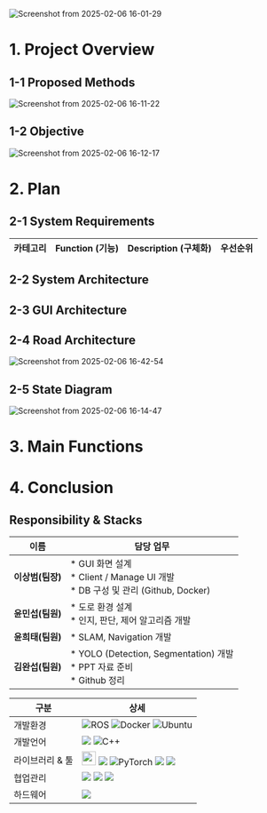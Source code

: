![Screenshot from 2025-02-06 16-01-29](https://github.com/user-attachments/assets/077491d6-eea7-4a83-9a59-08c4317cf4e4)

# 1. Project Overview
## 1-1 Proposed Methods
![Screenshot from 2025-02-06 16-11-22](https://github.com/user-attachments/assets/0d99c3e1-b1d6-4a85-be17-7f9ac53fd41e)

## 1-2 Objective
![Screenshot from 2025-02-06 16-12-17](https://github.com/user-attachments/assets/3ff51152-cf4b-4e67-8f0b-28de3c46896c)

# 2. Plan
## 2-1 System Requirements
|카테고리|Function (기능)|Description (구체화)|우선순위|
|:---:|:---:|---|:---:|


## 2-2 System Architecture

## 2-3 GUI Architecture

## 2-4 Road Architecture
![Screenshot from 2025-02-06 16-42-54](https://github.com/user-attachments/assets/3f62c6cf-1228-4d5d-84c5-e2eb46fc716d)

## 2-5 State Diagram
![Screenshot from 2025-02-06 16-14-47](https://github.com/user-attachments/assets/8ebe3502-6451-49d0-a9b4-17b40979a910)

# 3. Main Functions

# 4. Conclusion
## Responsibility & Stacks
|이름|담당 업무|
|:---:|---|
|**이상범(팀장)**| * GUI 화면 설계 <br> * Client / Manage UI 개발 <br> * DB 구성 및 관리 (Github, Docker)|
|**윤민섭(팀원)**| * 도로 환경 설계 <br> * 인지, 판단, 제어 알고리즘 개발|
|**윤희태(팀원)**| * SLAM, Navigation 개발|
|**김완섭(팀원)**| * YOLO (Detection, Segmentation) 개발 <br> * PPT 자료 준비 <br> * Github 정리|

|구분|상세|
|------|----------------------|
|개발환경|![ROS](https://img.shields.io/badge/ROS2(JAZZY)-%230A0FF9.svg?style=for-the-badge&logo=ROS2(JAZZY)&logoColor=white) ![Docker](https://img.shields.io/badge/docker-%230db7ed.svg?style=for-the-badge&logo=docker&logoColor=white) ![Ubuntu](https://img.shields.io/badge/Ubuntu24.04-E95420?style=for-the-badge&logo=ubuntu&logoColor=white)|
|개발언어|<img src="https://img.shields.io/badge/Python-3776AB?style=for-the-badge&logo=Python&logoColor=white"> ![C++](https://img.shields.io/badge/c++-%2300599C.svg?style=for-the-badge&logo=c%2B%2B&logoColor=white) |
|라이브러리 & 툴|<img src="https://github.com/user-attachments/assets/5f8d52f1-1b12-4075-a59d-a641c01ad558" style="width: 150x; height: 25px;"> <img src="https://img.shields.io/badge/OpenCV-5C3EE8?style=for-the-badge&logo=OpenCV&logoColor=white" /> ![PyTorch](https://img.shields.io/badge/PyTorch-%23EE4C2C.svg?style=for-the-badge&logo=PyTorch&logoColor=white) <img src="https://img.shields.io/badge/PyQt5-41CD52?style=for-the-badge&logo=Qt&logoColor=white"> <img src="https://img.shields.io/badge/MySQL-4479A1?style=for-the-badge&logo=MySQL&logoColor=white">|
|협업관리|<img src="https://img.shields.io/badge/GitHub-181717?style=for-the-badge&logo=GitHub&logoColor=white"/> <img src="https://img.shields.io/badge/Jira-0052CC?style=for-the-badge&logo=Jira&logoColor=white"/> <img src="https://img.shields.io/badge/Confluence-172B4D?style=for-the-badge&logo=Confluence&logoColor=white"/>|
|하드웨어|<img src="https://img.shields.io/badge/Raspberry Pi-A22846?style=for-the-badge&logo=Raspberry Pi&logoColor=white">
